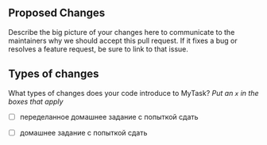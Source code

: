 ## Proposed Changes

Describe the big picture of your changes here to communicate to the maintainers why we should accept this pull request. If it fixes a bug or resolves a feature request, be sure to link to that issue.

## Types of changes

What types of changes does your code introduce to MyTask?
_Put an `x` in the boxes that apply_

- [ ] переделанное домашнее задание с попыткой сдать
- [ ] домашнее задание с попыткой сдать

